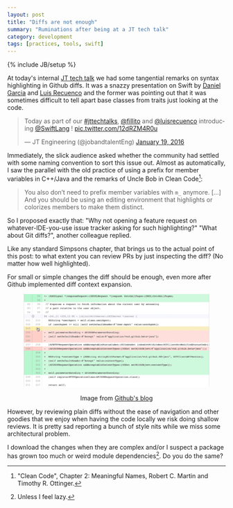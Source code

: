 ```yaml
---
layout: post
title: "Diffs are not enough"
summary: "Ruminations after being at a JT tech talk"
category: development
tags: [practices, tools, swift]
---
```

{% include JB/setup %}

At today's internal [JT tech talk][jt] we had some tangential remarks
on syntax highlighting in Github diffs. It was a snazzy presentation
on Swift by [Daniel Garcia][filito] and [Luis Recuenco][luis] and the
former was pointing out that it was sometimes difficult to tell apart
base classes from traits just looking at the code.

[jt]: https://twitter.com/jobandtalentEng
[filito]: https://twitter.com/fillito
[luis]: https://twitter.com/luisrecuenco

<blockquote class="twitter-tweet tw-align-center" lang="en"><p lang="en" dir="ltr">Today as part of our <a href="https://twitter.com/hashtag/jttechtalks?src=hash">#jttechtalks</a>, <a href="https://twitter.com/fillito">@fillito</a> and <a href="https://twitter.com/luisrecuenco">@luisrecuenco</a> introducing <a href="https://twitter.com/SwiftLang">@SwiftLang</a> ! <a href="https://t.co/12dRZM4R0u">pic.twitter.com/12dRZM4R0u</a></p>&mdash; JT Engineering (@jobandtalentEng) <a href="https://twitter.com/jobandtalentEng/status/689470237960486913">January 19, 2016</a></blockquote>
<script async src="//platform.twitter.com/widgets.js" charset="utf-8"></script>

Immediately, the slick audience asked whether the community had
settled with some naming convention to sort this issue out.  Almost as
automatically, I saw the parallel with the old practice of using a
prefix for member variables in C++/Java and the remarks of Uncle Bob
in Clean Code[^cc]:

[^cc]: "Clean Code", Chapter 2: Meaningful Names, Robert C. Martin and Timothy R. Ottinger.

> You also don’t need to prefix member variables with `m_`
> anymore. [...] And you should be using an editing environment that
> highlights or colorizes members to make them distinct.

So I proposed exactly that: "Why not opening a feature request on
whatever-IDE-you-use issue tracker asking for such highlighting?"
"What about Git diffs?", another colleague replied.

Like any standard Simpsons chapter, that brings us to the actual point
of this post: to what extent you can review PRs by just inspecting the
diff? (No matter how well highlighted).

For small or simple changes the diff should be enough, even more after
Github implemented diff context expansion.

<div style="margin: 1em 0; text-align: center">
    <img src="/assets/diffs/expand.gif" alt="Expanding diff context"
         style="width: 85%"/>
    <p style="text-align: center">
      Image from <a href="https://github.com/blog/1705-expanding-context-in-diffs">Github's blog</a>
    </p>
</div>

However, by reviewing plain diffs without the ease of navigation and
other goodies that we enjoy when having the code locally we risk doing
shallow reviews. It is pretty sad reporting a bunch of style nits
while we miss some architectural problem.

I download the changes when they are complex and/or I suspect a
package has grown too much or weird module dependencies[^lazy]. Do you
do the same?

[^lazy]: Unless I feel lazy.
